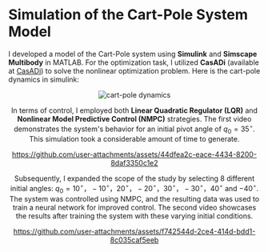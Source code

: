 # Simulation of the Cart-Pole System Model

I developed a model of the Cart-Pole system using **Simulink** and **Simscape Multibody** in MATLAB. For the optimization task, I utilized **CasADi** (available at [CasADi](https://web.casadi.org/)) to solve the nonlinear optimization problem. Here is the cart-pole dynamics in simulink:

<div align = center>
  
![cart-pole dynamics](https://github.com/user-attachments/assets/7ef2943b-2216-4eb0-badc-5b4b056558fd)


In terms of control, I employed both **Linear Quadratic Regulator (LQR)** and **Nonlinear Model Predictive Control (NMPC)** strategies. The first video demonstrates the system's behavior for an initial pivot angle of $q_0 = 35^\circ$. This simulation took a considerable amount of time to generate.



https://github.com/user-attachments/assets/44dfea2c-eace-4434-8200-8daf3350c1e2

Subsequently, I expanded the scope of the study by selecting 8 different initial angles: $q_0 = 10^\circ， -10^\circ， 20^\circ，-20^\circ，30^\circ，-30^\circ，40^\circ$ and $-40^\circ$. The system was controlled using NMPC, and the resulting data was used to train a neural network for improved control. The second video showcases the results after training the system with these varying initial conditions.



https://github.com/user-attachments/assets/f742544d-2ce4-414d-bdd1-8c035caf5eeb

